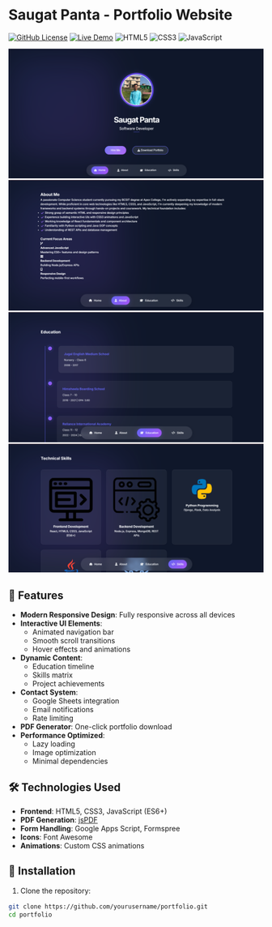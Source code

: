 # Saugat Panta - Portfolio Website

[![GitHub License](https://img.shields.io/badge/license-MIT-blue.svg)](https://opensource.org/licenses/MIT)
[![Live Demo](https://img.shields.io/badge/demo-live-brightgreen)](https://yourusername.github.io/portfolio)
![HTML5](https://img.shields.io/badge/html5-%23E34F26.svg?style=flat&logo=html5&logoColor=white)
![CSS3](https://img.shields.io/badge/css3-%231572B6.svg?style=flat&logo=css3&logoColor=white)
![JavaScript](https://img.shields.io/badge/javascript-%23323330.svg?style=flat&logo=javascript&logoColor=%23F7DF1E)

![Portfolio Screenshot](./assets/images/screenshot.png)
![Portfolio Screenshot](./assets/images/screenshot1.png)
![Portfolio Screenshot](./assets/images/screenshot2.png)
![Portfolio Screenshot](./assets/images/screenshot3.png)

## 🌟 Features

- **Modern Responsive Design**: Fully responsive across all devices
- **Interactive UI Elements**:
  - Animated navigation bar
  - Smooth scroll transitions
  - Hover effects and animations
- **Dynamic Content**:
  - Education timeline
  - Skills matrix
  - Project achievements
- **Contact System**:
  - Google Sheets integration
  - Email notifications
  - Rate limiting
- **PDF Generator**: One-click portfolio download
- **Performance Optimized**:
  - Lazy loading
  - Image optimization
  - Minimal dependencies

## 🛠 Technologies Used

- **Frontend**: HTML5, CSS3, JavaScript (ES6+)
- **PDF Generation**: [jsPDF](https://parall.ax/products/jspdf)
- **Form Handling**: Google Apps Script, Formspree
- **Icons**: Font Awesome
- **Animations**: Custom CSS animations

## 🚀 Installation

1. Clone the repository:
```bash
git clone https://github.com/yourusername/portfolio.git
cd portfolio

